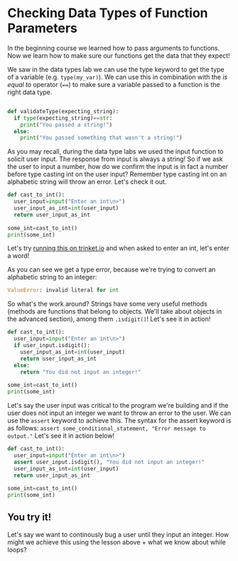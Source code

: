 # Checking Data Types of Function Parameters
In the beginning course we learned how to pass arguments to functions.  Now we learn how to make sure our functions get the data that they expect!

We saw in the data types lab we can use the type keyword to get the type of a variable (e.g. ```type(my_var)```). We can use this in combination with the _is equal to_ operator (```==```) to make sure a variable passed to a function is the right data type. 


```python

def validateType(expecting_string):
  if type(expecting_string)==str:
    print("You passed a string!")
  else:
    print("You passed something that wasn't a string!")

```

As you may recall, during the data type labs we used the input function to solicit user input. The response from input is always a string! So if we ask the user to input a number, how do we confirm the input is in fact a number before type casting int on the user input? Remember type casting int on an alphabetic string will throw an error. Let's check it out.

```python
def cast_to_int():
  user_input=input("Enter an int\n>")
  user_input_as_int=int(user_input)
  return user_input_as_int
  
some_int=cast_to_int()
print(some_int)

```

Let's try [running this on trinket.io](https://trinket.io/python/51fabe7c6c) and when asked to enter an int, let's enter a word!

As you can see we get a type error, because we're trying to convert an alphabetic string to an integer:

```python
ValueError: invalid literal for int
```

So what's the work around? Strings have some very useful methods (methods are functions that belong to objects. We'll take about objects in the advanced section), among them ```.isdigit()```! Let's see it in action!

```python
def cast_to_int():
  user_input=input("Enter an int\n>")
  if user_input.isdigit():
    user_input_as_int=int(user_input)
    return user_input_as_int
  else:
    return "You did not input an integer!"
  
some_int=cast_to_int()
print(some_int)

```

Let's say the user input was critical to the program we're building and if the user does not input an integer we want to throw an error to the user. We can use the ```assert``` keyword to achieve this. The syntax for the assert keyword is as follows: ```assert some_conditional_statement, "Error message to output."``` Let's see it in action below! 

```python
def cast_to_int():
  user_input=input("Enter an int\n>")
  assert user_input.isdigit(), "You did not input an integer!"
  user_input_as_int=int(user_input)
  return user_input_as_int
  
some_int=cast_to_int()
print(some_int)

```

## You try it!
Let's say we want to continously bug a user until they input an integer. How might we achieve this using the lesson above + what we know about while loops?